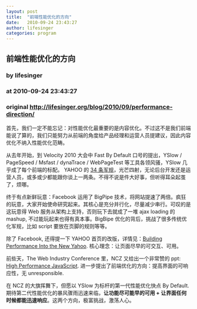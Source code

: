 ```yaml
---
layout: post
title:  "前端性能优化的方向"
date:   2010-09-24 23:43:27
author: lifesinger
categories: program
---
```


## 前端性能优化的方向
### by lifesinger
### at 2010-09-24 23:43:27
### original <http://lifesinger.org/blog/2010/09/performance-direction/>

<p>首先，我们一定不能忘记：对性能优化最重要的是内容优化。不过这不是我们前端能说了算的，我们只能努力从前端的角度给产品经理和运营人员提建议，因此内容优化不纳入性能优化范畴。</p>
<p>从去年开始，到 Velocity 2010 大会中 Fast By Default 口号的提出，YSlow / PageSpeed / Msfast /  dynaTrace / WebPageTest 等工具各领风骚，YSlow 几乎成了每个前端的标配。 YAHOO 的 <a href="http://developer.yahoo.com/performance/">34 条军规</a>，光芒四射，无论后台开发还是运营人员，或多或少都能跟你谈上一两条。不得不说是件大好事，但听得耳朵起茧了，烦哪。</p>
<p>终于有点新鲜玩意：Facebook 运用了 BigPipe 技术，将网站提速了两倍。疯狂的玩意，大家开始使命研究起来。其核心是充分并行化，尽量减少串行。可叹的是这玩意得 Web 服务从架构上支持，否则玩下去就成了一堆 ajax loading 的 mashup, 不过能玩起来也得有真本事。BigBipe 优化的背后，挑战了很多传统优化军规，比如 script 要放在页脚的规则等等。</p>
<p>除了 Facebook, 还得提一下 YAHOO 首页的改版，详情见：<a href="http://dl.javaeye.com/topics/download/63309176-b506-39bf-9e92-0a40993723ce">Building Performance Into the New Yahoo</a>.  核心理念：让页面尽早的可交互、可用。</p>
<p>前些天，The Web Industry Conference 里，NCZ 又给出一个非常赞的 ppt: <a href="http://www.slideshare.net/nzakas/high-performance-javascript-webdirections-usa-2010">High Performance JavaScript</a>. 进一步提出了前端优化的方向：提高界面的可响应性，无 unresponsible.</p>
<p>在 NCZ 的大旗挥舞下，但愿以 YSlow 为标杆的第一代性能优化快点 By Default. 期待第二代性能优化的暴风骤雨迅速来临，<strong>让功能尽可能早的可用 + 让界面任何时候都能迅速响应</strong>。这两个方向，极富挑战，激荡人心。 </p>